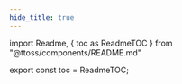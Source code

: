 ```yaml
---
hide_title: true
---
```


import Readme, { toc as ReadmeTOC } from "@ttoss/components/README.md"

<Readme />

export const toc = ReadmeTOC;
